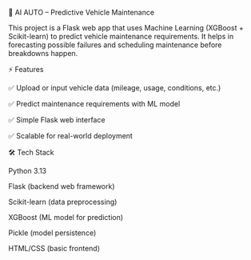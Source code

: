 🚗 AI AUTO – Predictive Vehicle Maintenance

This project is a Flask web app that uses Machine Learning (XGBoost + Scikit-learn) to predict vehicle maintenance requirements. It helps in forecasting possible failures and scheduling maintenance before breakdowns happen.

⚡ Features

✅ Upload or input vehicle data (mileage, usage, conditions, etc.)

✅ Predict maintenance requirements with ML model

✅ Simple Flask web interface

✅ Scalable for real-world deployment

🛠️ Tech Stack

Python 3.13

Flask (backend web framework)

Scikit-learn (data preprocessing)

XGBoost (ML model for prediction)

Pickle (model persistence)

HTML/CSS (basic frontend)
